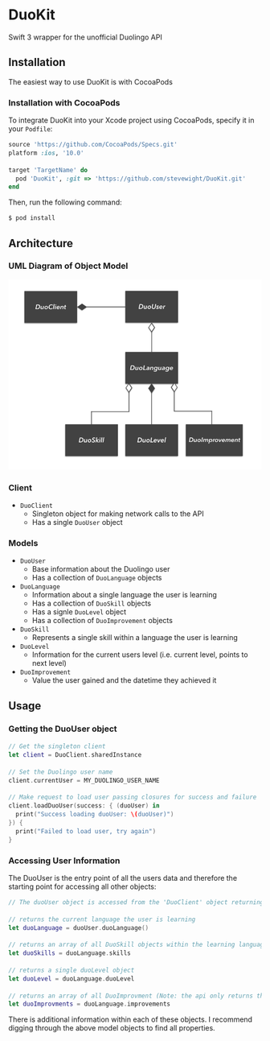 # DuoKit
Swift 3 wrapper for the unofficial Duolingo API

## Installation
The easiest way to use DuoKit is with CocoaPods
### Installation with CocoaPods
To integrate DuoKit into your Xcode project using CocoaPods, specify it in your `Podfile`:

```ruby
source 'https://github.com/CocoaPods/Specs.git'
platform :ios, '10.0'

target 'TargetName' do
  pod 'DuoKit', :git => 'https://github.com/stevewight/DuoKit.git'
end
```

Then, run the following command:

```bash
$ pod install
```

## Architecture

### UML Diagram of Object Model

![uml diagram of DuoKits object model](https://github.com/stevewight/DuoKit/blob/master/images/duo_kit-uml.png)

### Client

- `DuoClient`
  - Singleton object for making network calls to the API
  - Has a single `DuoUser` object

### Models

* `DuoUser`
  - Base information about the Duolingo user
  - Has a collection of `DuoLanguage` objects 
* `DuoLanguage`
  - Information about a single language the user is learning
  - Has a collection of `DuoSkill` objects
  - Has a signle `DuoLevel` object
  - Has a collection of `DuoImprovement` objects
* `DuoSkill`
  - Represents a single skill within a language the user is learning
* `DuoLevel`
  - Information for the current users level (i.e. current level, points to next level)
* `DuoImprovement`
  - Value the user gained and the datetime they achieved it
  
## Usage

### Getting the DuoUser object
```swift
// Get the singleton client
let client = DuoClient.sharedInstance

// Set the Duolingo user name
client.currentUser = MY_DUOLINGO_USER_NAME

// Make request to load user passing closures for success and failure
client.loadDuoUser(success: { (duoUser) in
  print("Success loading duoUser: \(duoUser)")
}) {
  print("Failed to load user, try again")
}
```

### Accessing User Information
The DuoUser is the entry point of all the users data and therefore the starting point for accessing all other objects:
```swift
// The duoUser object is accessed from the 'DuoClient' object returning 'success' (see above)

// returns the current language the user is learning
let duoLanguage = duoUser.duoLanguage()

// returns an array of all DuoSkill objects within the learning language
let duoSkills = duoLanguage.skills

// returns a single duoLevel object
let duoLevel = duoLanguage.duoLevel

// returns an array of all DuoImprovment (Note: the api only returns the last 7 days of improvments)
let duoImprovments = duoLanguage.improvements

```

There is additional information within each of these objects.  I recommend digging through the above model objects to find all properties.

